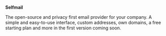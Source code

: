 **Selfmail**

The open-source and privacy first email provider for your company. A simple and easy-to-use interface, custom addresses, own domains, a free starting plan and more in the first version coming soon.